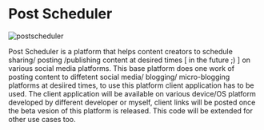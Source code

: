 # Post Scheduler

![postscheduler](assets/postScheduler.png?raw=true)

Post Scheduler is a platform that helps content creators to schedule sharing/ posting /publishing content at desired times [ in the future ;) ] on various social media platforms. This base platform does one work of posting content to diffetent social media/ blogging/ micro-blogging platforms at desiired times, to use this platform client application has to be used. The client application will be available on various device/OS platform developed by different developer or myself, client links will be posted once the beta vesion of this platform is released. This code will be extended for other use cases too.
